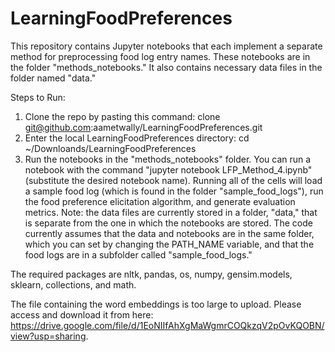 # LearningFoodPreferences

This repository contains Jupyter notebooks that each implement a separate method for preprocessing food log entry names. These notebooks are in the folder "methods_notebooks." It also contains necessary data files in the folder named "data." 

Steps to Run:
1) Clone the repo by pasting this command: clone git@github.com:aametwally/LearningFoodPreferences.git
2) Enter the local LearningFoodPreferences directory: cd ~/Downloands/LearningFoodPreferences
3) Run the notebooks in the "methods_notebooks" folder. You can run a notebook with the command "jupyter notebook LFP_Method_4.ipynb" (substitute the desired notebook name). Running all of the cells will load a sample food log (which is found in the folder "sample_food_logs"), run the food preference elicitation algorithm, and generate evaluation metrics. Note: the data files are currently stored in a folder, "data," that is separate from the one in which the notebooks are stored. The code currently assumes that the data and notebooks are in the same folder, which you can set by changing the PATH_NAME variable, and that the food logs are in a subfolder called "sample_food_logs."

The required packages are nltk, pandas, os, numpy, gensim.models, sklearn, collections, and math.

The file containing the word embeddings is too large to upload. Please access and download it from here: https://drive.google.com/file/d/1EoNIIfAhXgMaWgmrCOQkzqV2pOvKQOBN/view?usp=sharing.
